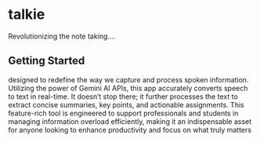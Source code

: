 # talkie

Revolutionizing the note taking....

## Getting Started

designed to redefine the way we capture and process spoken information. Utilizing the power of Gemini AI APIs, this app accurately converts speech to text in real-time. It doesn’t stop there; it further processes the text to extract concise summaries, key points, and actionable assignments. This feature-rich tool is engineered to support professionals and students in managing information overload efficiently, making it an indispensable asset for anyone looking to enhance productivity and focus on what truly matters
